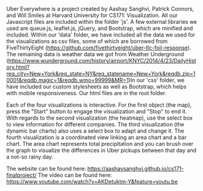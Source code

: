 Uber Everywhere is a project created by Aashay Sanghvi, Patrick Connors, and Will Smiles at Harvard University for CS171: Visualization.
All our Javascript files are included within the folder 'js'. A few external libraries we used are queue.js, leaflet.js, jQuery, and Bootstrap, which are minified and included. Within our 'data' folder, we have included all the data we used for the visualizations as csv files, some of which are borrowed from FiveThirtyEight (https://github.com/fivethirtyeight/uber-tlc-foil-response). The remaining data is weather data we got from Weather Underground (https://www.wunderground.com/history/airport/KNYC/2014/4/23/DailyHistory.html?req_city=New+York&req_state=NY&req_statename=New+York&reqdb.zip=10001&reqdb.magic=1&reqdb.wmo=99999&MR=1)In our 'css' folder, we have included our custom stylesheets as well as Bootstrap, which helps with mobile responsiveness. Our html files are in the root folder.

Each of the four visualizations is interactive. For the first object (the map), press the "Start" button to engage the visualization and "Stop" to end it. With regards to the second visualization (the heatmap), use the select box to view information for different companies. The third visualization (the dynamic bar charts) also uses a select box to adapt and change it. The fourth visualization is a coordinated view linking an area chart and a bar chart. The area chart represents total precipitation and you can brush over the graph to visualize the differences in Uber pickups between that day and a not-so rainy day.

The website can be found here: https://aashaysanghvi.github.io/cs171-finalproject/
The video can be found here: https://www.youtube.com/watch?v=AKDetuktm-Y&feature=youtu.be
